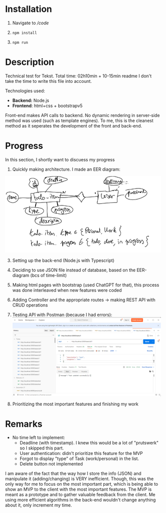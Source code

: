 

# Installation

1. Navigate to */code*

2. `npm install`

3. `npm run`


# Description 

Technical test for Tekst.
Total time: 02h10min + 10-15min readme
I don't take the time to write this file into account.

Technologies used:

- **Backend:** Node.js
- **Frontend**: html+css + bootstrapv5

Front-end makes API calls to backend. No dynamic rendering in server-side method was used (such as template engines). To me, this is the cleanest method as it seperates the development of the front and back-end.

# Progress

In this section, I shortly want to discuess my progress 

1. Quickly making architecture. I made an EER diagram:

![Image Alt text](/img/eer.png)

3. Setting up the back-end (Node.js with Typescript)
4. Deciding to use JSON file instead of database, based on the EER-diagram (bcs of time-limit)
5. Making html pages with bootstrap (used ChatGPT for that), this process was done interleaved when new features were coded
6. Adding Controller and the appropriate routes -> making REST API with CRUD operations
7. Testing API with Postman (because I had errors):
  ![Image Alt text](/img/todo.png)

8. Prioritizing the most important features and finishing my work
   
   
# Remarks

- No time left to implement: 
	- Deadline (with timestamp). I knew this would be a lot of "prutswerk" so I skipped this part.
	- User authentication: didn't prioritize this feature for the MVP
	- Forgot to display "type" of Task (work/personal) in the list.
	- Delete button not implemented
	  
I am aware of the fact that the way how I store the info (JSON) and manipulate it (adding/changing) is VERY inefficient. Though, this was the only way for me to focus on the most important part, which is being able to show an MVP to the client with the most important features. 
The MVP is meant as a prototype and to gather valuable feedback from the client. Me using more efficient algorithms in the back-end wouldn't change anything about it, only increment my time.
